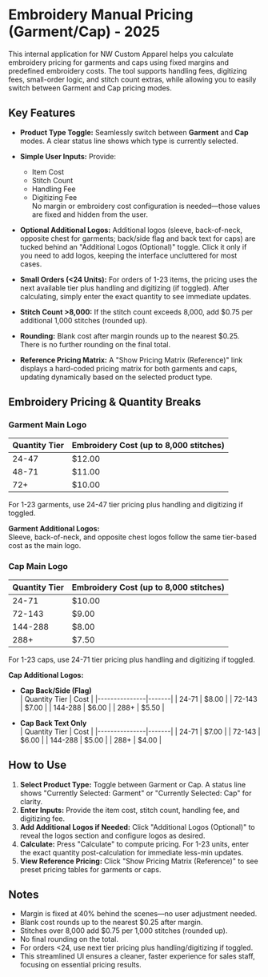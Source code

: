 # Embroidery Manual Pricing (Garment/Cap) - 2025

This internal application for NW Custom Apparel helps you calculate embroidery pricing for garments and caps using fixed margins and predefined embroidery costs. The tool supports handling fees, digitizing fees, small-order logic, and stitch count extras, while allowing you to easily switch between Garment and Cap pricing modes.

## Key Features

- **Product Type Toggle:** Seamlessly switch between **Garment** and **Cap** modes. A clear status line shows which type is currently selected.
- **Simple User Inputs:** Provide:
  - Item Cost
  - Stitch Count
  - Handling Fee
  - Digitizing Fee  
  No margin or embroidery cost configuration is needed—those values are fixed and hidden from the user.
  
- **Optional Additional Logos:** Additional logos (sleeve, back-of-neck, opposite chest for garments; back/side flag and back text for caps) are tucked behind an "Additional Logos (Optional)" toggle. Click it only if you need to add logos, keeping the interface uncluttered for most cases.

- **Small Orders (<24 Units):** For orders of 1-23 items, the pricing uses the next available tier plus handling and digitizing (if toggled). After calculating, simply enter the exact quantity to see immediate updates.

- **Stitch Count >8,000:** If the stitch count exceeds 8,000, add $0.75 per additional 1,000 stitches (rounded up).

- **Rounding:** Blank cost after margin rounds up to the nearest $0.25. There is no further rounding on the final total.

- **Reference Pricing Matrix:** A "Show Pricing Matrix (Reference)" link displays a hard-coded pricing matrix for both garments and caps, updating dynamically based on the selected product type.

## Embroidery Pricing & Quantity Breaks

### Garment Main Logo
| Quantity Tier | Embroidery Cost (up to 8,000 stitches) |
|---------------|-----------------------------------------|
| 24-47         | $12.00                                  |
| 48-71         | $11.00                                  |
| 72+           | $10.00                                  |

For 1-23 garments, use 24-47 tier pricing plus handling and digitizing if toggled.

**Garment Additional Logos:**  
Sleeve, back-of-neck, and opposite chest logos follow the same tier-based cost as the main logo.

### Cap Main Logo
| Quantity Tier | Embroidery Cost (up to 8,000 stitches) |
|---------------|-----------------------------------------|
| 24-71         | $10.00                                  |
| 72-143        | $9.00                                   |
| 144-288       | $8.00                                   |
| 288+          | $7.50                                   |

For 1-23 caps, use 24-71 tier pricing plus handling and digitizing if toggled.

**Cap Additional Logos:**

- **Cap Back/Side (Flag)**  
  | Quantity Tier | Cost  |
  |---------------|-------|
  | 24-71         | $8.00 |
  | 72-143        | $7.00 |
  | 144-288       | $6.00 |
  | 288+          | $5.50 |

- **Cap Back Text Only**  
  | Quantity Tier | Cost  |
  |---------------|-------|
  | 24-71         | $7.00 |
  | 72-143        | $6.00 |
  | 144-288       | $5.00 |
  | 288+          | $4.00 |

## How to Use

1. **Select Product Type:** Toggle between Garment or Cap. A status line shows "Currently Selected: Garment" or "Currently Selected: Cap" for clarity.
2. **Enter Inputs:** Provide the item cost, stitch count, handling fee, and digitizing fee.
3. **Add Additional Logos if Needed:** Click "Additional Logos (Optional)" to reveal the logos section and configure logos as desired.
4. **Calculate:** Press "Calculate" to compute pricing. For 1-23 units, enter the exact quantity post-calculation for immediate less-min updates.
5. **View Reference Pricing:** Click "Show Pricing Matrix (Reference)" to see preset pricing tables for garments or caps.

## Notes

- Margin is fixed at 40% behind the scenes—no user adjustment needed.
- Blank cost rounds up to the nearest $0.25 after margin.
- Stitches over 8,000 add $0.75 per 1,000 stitches (rounded up).
- No final rounding on the total.
- For orders <24, use next tier pricing plus handling/digitizing if toggled.
- This streamlined UI ensures a cleaner, faster experience for sales staff, focusing on essential pricing results.

